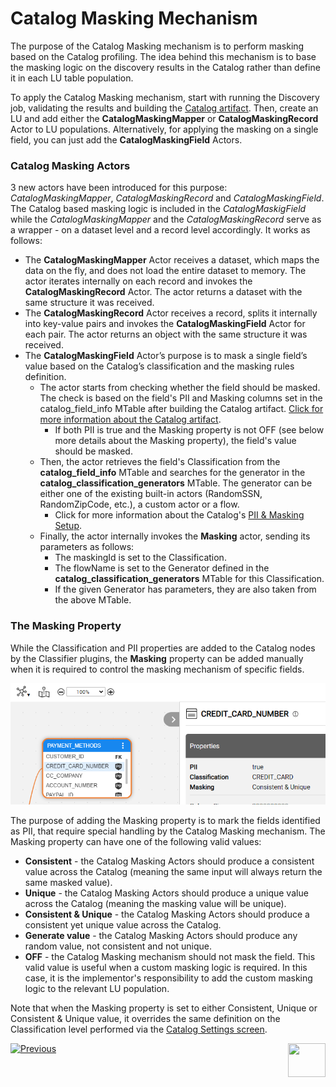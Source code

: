 <web>

# Catalog Masking Mechanism

The purpose of the Catalog Masking mechanism is to perform masking based on the Catalog profiling. The idea behind this mechanism is to base the masking logic on the discovery results in the Catalog rather than define it in each LU table population. 

To apply the Catalog Masking mechanism, start with running the Discovery job, validating the results and building the [Catalog artifact](09_build_artifacts.md). Then, create an LU and add either the **CatalogMaskingMapper** or **CatalogMaskingRecord** Actor to LU populations. Alternatively, for applying the masking on a single field, you can just add the **CatalogMaskingField** Actors. 

### Catalog Masking Actors

3 new actors have been introduced for this purpose: *CatalogMaskingMapper*, *CatalogMaskingRecord* and *CatalogMaskingField*. The Catalog based masking logic is included in the *CatalogMaskigField* while the *CatalogMaskingMapper* and the *CatalogMaskingRecord* serve as a wrapper - on a dataset level and a record level accordingly. It works as follows:

* The **CatalogMaskingMapper** Actor receives a dataset, which maps the data on the fly, and does not load the entire dataset to memory. The actor iterates internally on each record and invokes the **CatalogMaskingRecord** Actor. The actor returns a dataset with the same structure it was received.
* The **CatalogMaskingRecord** Actor receives a record, splits it internally into key-value pairs and invokes the **CatalogMaskingField** Actor for each pair. The actor returns an object with the same structure it was received.
* The **CatalogMaskingField** Actor’s purpose is to mask a single field’s value based on the Catalog’s classification and the masking rules definition. 
  * The actor starts from checking whether the field should be masked. The check is based on the field's PII and Masking columns set in the catalog_field_info MTable after building the Catalog artifact. [Click for more information about the Catalog artifact](09_build_artifacts.md).
    * If both PII is true and the Masking property is not OFF (see below more details about the Masking property), the field's value should be masked. 
  * Then, the actor retrieves the field's Classification from the **catalog_field_info** MTable and searches for the generator in the **catalog_classification_generators** MTable. The generator can be either one of the existing built-in actors (RandomSSN, RandomZipCode, etc.), a custom actor or a flow.
    * Click for more information about the Catalog's [PII & Masking Setup](10_catalog_settings.md).
  * Finally, the actor internally invokes the **Masking** actor, sending its parameters as follows:
    * The maskingId is set to the Classification.
    * The flowName is set to the Generator defined in the **catalog_classification_generators** MTable for this Classification.
    * If the given Generator has parameters, they are also taken from the above MTable.

### The Masking Property

While the Classification and PII properties are added to the Catalog nodes by the Classifier plugins, the **Masking** property can be added manually when it is required to control the masking mechanism of specific fields. 

<img src="images/masking_prop.png" style="zoom:80%;" />

The purpose of adding the Masking property is to mark the fields identified as PII, that require special handling by the Catalog Masking mechanism. The Masking property can have one of the following valid values:

* **Consistent** - the Catalog Masking Actors should produce a consistent value across the Catalog (meaning the same input will always return the same masked value).
* **Unique** - the Catalog Masking Actors should produce a unique value across the Catalog (meaning the masking value will be unique).
* **Consistent & Unique** - the Catalog Masking Actors should produce a consistent yet unique value across the Catalog.
* **Generate value** - the Catalog Masking Actors should produce any random value, not consistent and not unique. 
* **OFF** - the Catalog Masking mechanism should not mask the field. This valid value is useful when a custom masking logic is required. In this case, it is the implementor's responsibility to add the custom masking logic to the relevant LU population.

Note that when the Masking property is set to either Consistent, Unique or Consistent & Unique value, it overrides the same definition on the Classification level performed via the [Catalog Settings screen](10_catalog_settings.md).



[![Previous](/articles/images/Previous.png)](10_catalog_settings.md)[<img align="right" width="60" height="54" src="/articles/images/Next.png">](20_catalog_APIs.md) 

</web>





